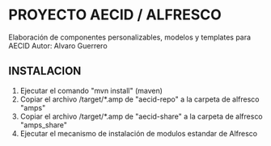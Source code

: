 

# PROYECTO AECID / ALFRESCO

Elaboración de componentes personalizables, modelos y templates para AECID
Autor: Alvaro Guerrero


## INSTALACION

1) Ejecutar el comando "mvn install" (maven)
2) Copiar el archivo /target/*.amp de "aecid-repo" a la carpeta de alfresco "amps"
3) Copiar el archivo /target/*.amp de "aecid-share" a la carpeta de alfresco "amps_share"
4) Ejecutar el mecanismo de instalación de modulos estandar de Alfresco


